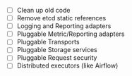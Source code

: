 - [ ] Clean up old code
- [ ] Remove etcd static references
- [ ] Logging and Reporting adapters
- [ ] Pluggable Metric/Reporting adapters
- [ ] Pluggable Transports
- [ ] Pluggable Storage services
- [ ] Pluggable Request security
- [ ] Distributed executors (like Airflow)
